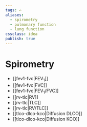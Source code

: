 ```yaml
---
tags: ✍️
aliases:
  - spirometry
  - pulmonary function
  - lung function
cssclass: idea
publish: true
---
```

# Spirometry
  - [[fev1-fvc|FEV<sub>1</sub>]]
  - [[fev1-fvc|FVC]]
  - [[fev1-fvc|FEV<sub>1</sub>/FVC]]
  - [[rv-tlc|RV]]
  - [[rv-tlc|TLC]]
  - [[rv-tlc|RV/TLC]]
  - [[tlco-dlco-kco|Diffusion DLCO]]
  - [[tlco-dlco-kco|Diffusion KCO]]
